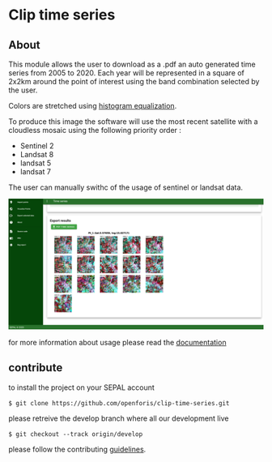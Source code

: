 # Clip time series

## About 

This module allows the user to download as a .pdf an auto generated time series from 2005 to 2020. 
Each year will be represented in a square of 2x2km around the point of interest using the band combination selected by the user. 

Colors are stretched using [histogram equalization](https://en.wikipedia.org/wiki/Histogram_equalization).

To produce this image the software will use the most recent satellite with a cloudless mosaic using the following priority order :
- Sentinel 2
- Landsat 8
- landsat 5
- landsat 7

The user can manually swithc of the usage of sentinel or landsat data. 

![full_app](./doc/img/full_app.png)

for more information about usage please read the [documentation](./doc/en.rst)

## contribute
to install the project on your SEPAL account 
```
$ git clone https://github.com/openforis/clip-time-series.git
```

please retreive the develop branch where all our development live
```
$ git checkout --track origin/develop
```

please follow the contributing [guidelines](CONTRIBUTING.md).
